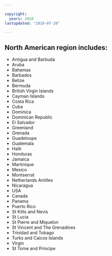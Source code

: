```yaml
---

copyright:
  years: 2018
lastupdated: "2018-07-26"

---
```


## North American region includes:

* Antigua and Barbuda
* Aruba
* Bahamas
* Barbados
* Belize
* Bermuda
* British Virgin Islands
* Cayman Islands
* Costa Rica
* Cuba
* Dominica
* Dominican Republic
* El Salvador
* Greenland
* Grenada
* Guadeloupe
* Guatemala
* Haiti
* Honduras
* Jamaica
* Martinique
* Mexico
* Montserrat
* Netherlands Antilles
* Nicaragua
* USA
* Canada
* Panama
* Puerto Rico
* St Kitts and Nevis
* St Lucia
* St Pierre and Miquelon
* St Vincent and The Grenadines
* Trinidad and Tobago
* Turks and Caicos Islands
* Virgin
* St Tome and Principe
